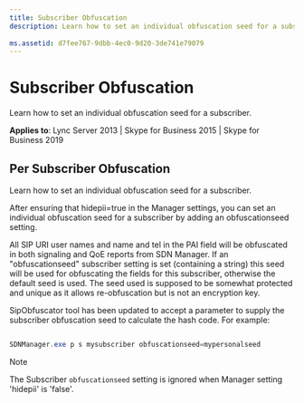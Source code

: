 ```yaml
---
title: Subscriber Obfuscation
description: Learn how to set an individual obfuscation seed for a subscriber.
 
ms.assetid: d7fee767-9dbb-4ec0-9d20-3de741e79079
---
```



# Subscriber Obfuscation

Learn how to set an individual obfuscation seed for a subscriber. 

  
    
    

 **Applies to**: Lync Server 2013 | Skype for Business 2015 | Skype for Business 2019

## Per Subscriber Obfuscation

Learn how to set an individual obfuscation seed for a subscriber. 
  
    
    
After ensuring that hidepii=true in the Manager settings, you can set an individual obfuscation seed for a subscriber by adding an obfuscationseed setting. 
  
    
    
All SIP URI user names and name and tel in the PAI field will be obfuscated in both signaling and QoE reports from SDN Manager. If an "obfuscationseed" subscriber setting is set (containing a string) this seed will be used for obfuscating the fields for this subscriber, otherwise the default seed is used. The seed used is supposed to be somewhat protected and unique as it allows re-obfuscation but is not an encryption key. 
  
    
    
SipObfuscator tool has been updated to accept a parameter to supply the subscriber obfuscation seed to calculate the hash code. For example: 
  
    
    



```powershell

SDNManager.exe p s mysubscriber obfuscationseed=mypersonalseed 
```


> [!NOTE]
> The Subscriber `obfuscationseed` setting is ignored when Manager setting 'hidepii' is 'false'.
  
    
    


